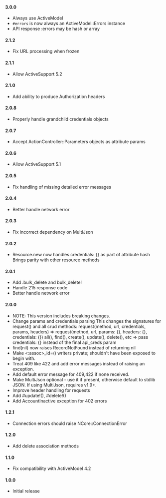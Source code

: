#### 3.0.0

- Always use ActiveModel
- `#errors` is now always an ActiveModel::Errors instance
- API response :errors may be hash or array

#### 2.1.2

- Fix URL processing when frozen

#### 2.1.1

- Allow ActiveSupport 5.2

#### 2.1.0

- Add ability to produce Authorization headers

#### 2.0.8

- Properly handle grandchild credentials objects

#### 2.0.7

- Accept ActionController::Parameters objects as attribute params

#### 2.0.6

- Allow ActiveSupport 5.1

#### 2.0.5

- Fix handling of missing detailed error messages

#### 2.0.4

- Better handle network error

#### 2.0.3

- Fix incorrect dependency on MultiJson

#### 2.0.2

- Resource.new now handles credentials: {} as part of attribute hash
  Brings parity with other resource methods

#### 2.0.1

- Add .bulk_delete and bulk_delete!
- Handle 215 response code
- Better handle network error

#### 2.0.0

- NOTE: This version includes breaking changes.
- Change params and credentials parsing
  This changes the signatures for request() and all crud methods:
    request(method, url, credentials, params, headers)
      => request(method, url, params: {}, headers: {}, credentials: {})
    all(), find(), create(), update(), delete(), etc
      => pass credentials: {} instead of the final api_creds param
- find(nil) now raises RecordNotFound instead of returning nil
- Make <:assoc>_id=() writers private; shouldn't have been exposed to begin with.
- Treat 409 like 422 and add error messages instead of raising an exception.
- Add default error message for 409,422 if none received.
- Make MultiJson optional - use it if present, otherwise default to stdlib JSON.
  If using MultiJson, requires v1.9+.
- Improve header handling for requests
- Add #update!(), #delete!()
- Add AccountInactive exception for 402 errors

#### 1.2.1

- Connection errors should raise NCore::ConnectionError

#### 1.2.0

- Add delete association methods

#### 1.1.0

- Fix compatibility with ActiveModel 4.2

#### 1.0.0

- Initial release